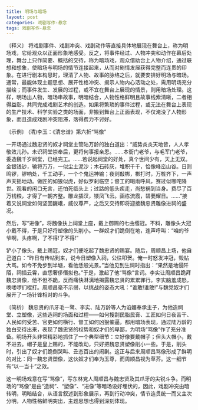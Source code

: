 ```yaml
---
title: 明场与暗场
layout: post
categories: 戏剧写作-悬念
tags: 戏剧写作-悬念
---
```


〔释义〕 将戏剧事件、戏剧冲突、戏剧动作等直接具体地展现在舞台上，称为明场戏，它给观众以正面形象地感受。反之，将事件经过、人物冲突和动作在幕后处理，舞台上只作简要、概括的交待，称为暗场戏，观众借助台上人物介绍，通过联想和想象，使暗场与明场的情节连接起来，从而对剧情发展获得完整而连贯的印象。在进行剧本构思时，理清了人物、故事的脉络之后，就要安排好明场与暗场。通常，最能体现主题思想、展开性格冲突、揭示人物内心活动之处，需用明场充分描绘；而事件发生、发展的过程，或不宜在舞台上展现的情景，则用暗场处理。这样，明场出人物，暗场串故事，明暗结合，人物性格鲜明且故事线索清晰，二者相得益彰，共同完成戏剧艺术的创造。如果将繁琐的事件过程，或无法在舞台上表现的生产技术、科学实验之类的场面，非搬到舞台上正面表现，不仅淹没了人物形象，而且造成戏剧冲突阻滞，落得费力不讨好。

〔示例〕 (清)李玉：《清忠谱》第六折“骂像”

一开场通过魏忠贤的奴才祠堂主管陆万龄的独白道出：“威势炎炎天地皆，人人孝敬效儿孙。未识祠堂崇奉后，更将何事报亲恩。……本衙门老爷，与毛军门老爷，委造魏千岁祠堂，已经完工。……若说起祠堂的好处，真个世间少有，天上无双。金银钱钞，输将万万，一似尘土泥沙；木石砖灰，堆积千千，恰像峰峦山谷。日则鸣锣，锣响处，千工动手，一个个鬼运神输；夜则敲梆，梆打时，万桩齐下，一声声天摇地动。做匠的如狼似虎，好似罗刹临空；督工的喝雨呼风，赛过似哪咤降世。观看的闲口无言，还怕死临头上；过路的低头疾走，尚愁祸到当身。费尽了百万钱粮，才得了一朝齐整。雕龙插汉，镂凤飞云。画栋流霞，碧甍耀日。……”接着又说祠堂如何坚固巍峨，威仪尊严，之后又交待即将迎接魏忠贤雕像进祠的盛况。

然后，写“进像”，将魏像扶上祠堂上座，戴上御赐的七曲缨冠。不料，雕像头大冠小戴不得，于是只好将塑像的头削小。一群奴才们跪倒在地，连声呼叫：“咱的爷爷啊，头疼啊，了不得!了不得!”

铲小了像头，戴上赐冠，奴才们便吃起了魏忠贤的赐宴。随后，周顺昌上场，他自己道白：“昨日有传帖到来，说今日塑像入祠，公往叩贺。俺一时怒发冲冠，毁帖大骂。如今不免步到半塘，看他恁般光景。”当他见到生祠时指出：“果然是地侵阡陌，祠插云霄，直恁奢侈僭拟也。”于是，激起了他“骂像”言词。李实让周顺昌跪拜魏忠贤像，他不但不跪，反而痛快淋漓地揭露魏忠贤的累累罪行。李实脑羞成怒，唤喽啰们棍打。周顺昌毫不示弱，以挑战的姿态大吼：“谁敢!谁敢!”与魏党奴才们展开了一场针锋相对的斗争。

〔简析〕 魏忠贤的爪牙毛一鹭、李实、陆万龄等人为谄媚奉承主子，为他造祠堂、立塑像，这些造祠的场面和过程——如何搜刮民脂民膏、工匠如何日夜苦干、人民如何受苦、官吏如何横行、督工如何凶狠催逼，都用暗场表现，通过陆万龄的独白交待出来，表现了魏忠贤的权势和奴才们的卑鄙，为明场“骂像”作了充分准备。明场开头非常精彩地抓住了一个典型细节：立好像要戴帽子；但头大帽小，戴不进去。帽子是皇上赐的，不能改动，只好把魏忠贤塑像削小一些。于是，削头时，引出了奴才们跪倒哭叫、丑态百出的闹剧。这正与后来周顺昌骂像形成了鲜明的对比：同一魏忠贤塑像，这伙奴才们奉为玉尊，而周顺昌视为草芥。这一细节有“以一当十”之效。

这一明场戏意在写“骂像”，写东林党人周顺昌与魏忠贤及其爪牙的尖锐斗争。而明场的“骂像”是由“造祠”、“塑像”、“进像”等暗场设好埋伏的，因此，戏剧冲突由暗转明，明暗结合，从语言叙述到形象展示，再到行动冲突，情节连贯统一而又主次分明，人物性格鲜明突出，主题思想也得到深刻体现。 